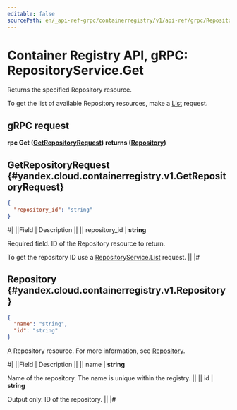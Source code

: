 ```yaml
---
editable: false
sourcePath: en/_api-ref-grpc/containerregistry/v1/api-ref/grpc/Repository/get.md
---
```


# Container Registry API, gRPC: RepositoryService.Get

Returns the specified Repository resource.

To get the list of available Repository resources, make a [List](/docs/container-registry/api-ref/grpc/Repository/list#List) request.

## gRPC request

**rpc Get ([GetRepositoryRequest](#yandex.cloud.containerregistry.v1.GetRepositoryRequest)) returns ([Repository](#yandex.cloud.containerregistry.v1.Repository))**

## GetRepositoryRequest {#yandex.cloud.containerregistry.v1.GetRepositoryRequest}

```json
{
  "repository_id": "string"
}
```

#|
||Field | Description ||
|| repository_id | **string**

Required field. ID of the Repository resource to return.

To get the repository ID use a [RepositoryService.List](/docs/container-registry/api-ref/grpc/Repository/list#List) request. ||
|#

## Repository {#yandex.cloud.containerregistry.v1.Repository}

```json
{
  "name": "string",
  "id": "string"
}
```

A Repository resource. For more information, see [Repository](/docs/container-registry/concepts/repository).

#|
||Field | Description ||
|| name | **string**

Name of the repository.
The name is unique within the registry. ||
|| id | **string**

Output only. ID of the repository. ||
|#